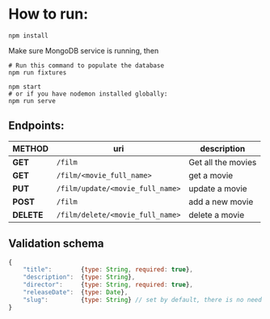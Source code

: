 # How to run:

```shell
npm install
```

Make sure MongoDB service is running, then

```shell
# Run this command to populate the database
npm run fixtures
```
```shell
npm start
# or if you have nodemon installed globally:
npm run serve
```

## Endpoints:

|**METHOD**|**uri**|**description**|
|-|-|-|
|**GET** | `/film` | Get all the movies |
|**GET** | `/film/<movie_full_name>`| get a movie|
|**PUT** | `/film/update/<movie_full_name>`| update a movie|
|**POST** | `/film` | add a new movie |
|**DELETE** | `/film/delete/<movie_full_name>` | delete a movie |

## Validation schema

```js
{
    "title":        {type: String, required: true}, 
    "description":  {type: String},
    "director":     {type: String, required: true},
    "releaseDate":  {type: Date},
    "slug":         {type: String} // set by default, there is no need to modify it
}
```